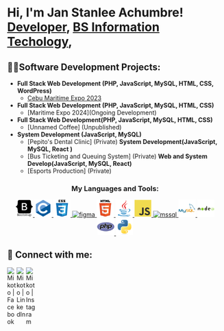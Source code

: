 <h1>Hi, I'm Jan Stanlee Achumbre! <br/><a href="https://https://github.com/Mikotooo">Developer</a>, <a href="[https://www.linkedin.com/in/joshmadakorhttps://www.linkedin.com/in/jan-stanlee-achumbre-53618b234/)/">BS Information Techology</a>,</a></h1>

<h2>👨‍💻Software Development Projects:</h2>

- <b>Full Stack Web Development (PHP, JavaScript, MySQL, HTML, CSS, WordPress) </b>
  - [Cebu Maritime Expo 2023](https://www.cebumaritimeexpo.com/)
- <b>Full Stack Web Development (PHP, JavaScript, MySQL, HTML, CSS)</b>
  - [Maritime Expo 2024](Ongoing Development) <b><i></b></i>
- <b>Full Stack Web Development(PHP, JavaScript, MySQL, HTML, CSS) </b>
  - [Unnamed Coffee]  (Unpublished)
- <b>System Development (JavaScript, MySQL)</b>
  - [Pepito's Dental Clinic]  (Private)
<b>System Development(JavaScript, MySQL, React )</b>
  - [Bus Ticketing and Queuing System]  (Private)
<b>Web and System Develop(JavaScript, MySQL, React)</b>
  - [Esports Production]  (Private)

<h3 align="center">My Languages and Tools:</h3>
<p align="center">  </a> <a href="https://getbootstrap.com" target="_blank" rel="noreferrer"> <img src="https://raw.githubusercontent.com/devicons/devicon/master/icons/bootstrap/bootstrap-plain-wordmark.svg" alt="bootstrap" width="40" height="40"/> </a> <a href="https://www.cprogramming.com/" target="_blank" rel="noreferrer"> <img src="https://raw.githubusercontent.com/devicons/devicon/master/icons/c/c-original.svg" alt="c" width="40" height="40"/>  </a> <a href="https://www.w3schools.com/css/" target="_blank" rel="noreferrer"> <img src="https://raw.githubusercontent.com/devicons/devicon/master/icons/css3/css3-original-wordmark.svg" alt="css3" width="40" height="40"/> </a>   <a href="https://www.figma.com/" target="_blank" rel="noreferrer"> <img src="https://www.vectorlogo.zone/logos/figma/figma-icon.svg" alt="figma" width="40" height="40"/> <a href="https://www.w3.org/html/" target="_blank" rel="noreferrer"> <img src="https://raw.githubusercontent.com/devicons/devicon/master/icons/html5/html5-original-wordmark.svg" alt="html5" width="40" height="40"/> </a> <a href="https://www.java.com" target="_blank" rel="noreferrer"> <img src="https://raw.githubusercontent.com/devicons/devicon/master/icons/java/java-original.svg" alt="java" width="40" height="40"/> </a> <a href="https://developer.mozilla.org/en-US/docs/Web/JavaScript" target="_blank" rel="noreferrer"> <img src="https://raw.githubusercontent.com/devicons/devicon/master/icons/javascript/javascript-original.svg" alt="javascript" width="40" height="40"/>  </a> <a href="https://www.microsoft.com/en-us/sql-server" target="_blank" rel="noreferrer"> <img src="https://www.svgrepo.com/show/303229/microsoft-sql-server-logo.svg" alt="mssql" width="40" height="40"/> </a> <a href="https://www.mysql.com/" target="_blank" rel="noreferrer"> <img src="https://raw.githubusercontent.com/devicons/devicon/master/icons/mysql/mysql-original-wordmark.svg" alt="mysql" width="40" height="40"/> </a> <a href="https://nodejs.org" target="_blank" rel="noreferrer"> <img src="https://raw.githubusercontent.com/devicons/devicon/master/icons/nodejs/nodejs-original-wordmark.svg" alt="nodejs" width="40" height="40"/>  <a href="https://www.php.net" target="_blank" rel="noreferrer"> <img src="https://raw.githubusercontent.com/devicons/devicon/master/icons/php/php-original.svg" alt="php" width="40" height="40"/>  </a> <a href="https://www.python.org" target="_blank" rel="noreferrer"> <img src="https://raw.githubusercontent.com/devicons/devicon/master/icons/python/python-original.svg" alt="python" width="40" height="40"/> </a> 

<h2> 🤳 Connect with me:</h2>

[<img align="left" alt="Mikoto | Facebook" width="22px" src="https://cdn.jsdelivr.net/npm/simple-icons@v3/icons/twitter.svg" />][Facebook]
[<img align="left" alt="Mikoto | LinkedIn" width="22px" src="https://cdn.jsdelivr.net/npm/simple-icons@v3/icons/linkedin.svg" />][linkedin]
[<img align="left" alt="Mikoto | Instagram" width="22px" src="https://cdn.jsdelivr.net/npm/simple-icons@v3/icons/instagram.svg" />][instagram]

[facebook]: https://www.facebook.com/Estamboool
[instagram]: https://www.instagram.com/mikotochefu
[linkedin]: https://www.linkedin.com/in/jan-stanlee-achumbre-53618b234

